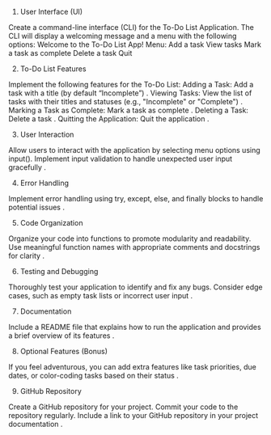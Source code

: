 1. User Interface (UI)

Create a command-line interface (CLI) for the To-Do List Application. The CLI will display a welcoming message and a menu with the following options:
Welcome to the To-Do List App!
Menu:
Add a task
View tasks
Mark a task as complete
Delete a task
Quit 

2. To-Do List Features

Implement the following features for the To-Do List:
Adding a Task: Add a task with a title (by default “Incomplete”) 
.
Viewing Tasks: View the list of tasks with their titles and statuses (e.g., "Incomplete" or "Complete") 
.
Marking a Task as Complete: Mark a task as complete 
.
Deleting a Task: Delete a task 
.
Quitting the Application: Quit the application 
.

3. User Interaction

Allow users to interact with the application by selecting menu options using input(). Implement input validation to handle unexpected user input gracefully 
.

4. Error Handling

Implement error handling using try, except, else, and finally blocks to handle potential issues 
.

5. Code Organization

Organize your code into functions to promote modularity and readability. Use meaningful function names with appropriate comments and docstrings for clarity 
.

6. Testing and Debugging

Thoroughly test your application to identify and fix any bugs. Consider edge cases, such as empty task lists or incorrect user input 
.

7. Documentation

Include a README file that explains how to run the application and provides a brief overview of its features 
.

8. Optional Features (Bonus)

If you feel adventurous, you can add extra features like task priorities, due dates, or color-coding tasks based on their status 
.

9. GitHub Repository

Create a GitHub repository for your project. Commit your code to the repository regularly. Include a link to your GitHub repository in your project documentation 
.
